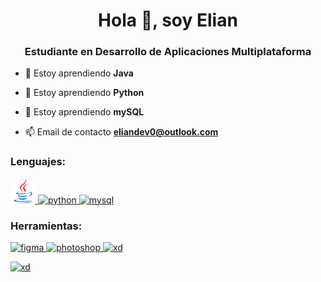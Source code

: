 <h1 align="center">Hola 👋, soy Elian</h1>
<h3 align="center">Estudiante en Desarrollo de Aplicaciones Multiplataforma</h3>

- 🌱 Estoy aprendiendo **Java**
- 🌱 Estoy aprendiendo **Python**
- 🌱 Estoy aprendiendo **mySQL**

- 📫 Email de contacto **eliandev0@outlook.com**

<h3 align="left">Lenguajes:</h3> 
<a href="https://www.java.com" target="_blank" rel="noreferrer"> <img src="https://raw.githubusercontent.com/devicons/devicon/master/icons/java/java-original.svg" alt="java" width="40" height="40"/> </a>
<a href="https://www.python.org" target="_blank" rel="noreferrer"> <img src="https://clipart-library.com/new_gallery/289-2896071_python-logo-png-165709.png" alt="python" width="40" height="40"/> </a>
<a href="https://www.mysql.com/" target="_blank" rel="noreferrer"> <img src="https://logodix.com/logo/840630.png" alt="mysql" width="40" height="40"/> </a> 
  
<h3 align="left">Herramientas:</h3>
<p align="left"> <a href="https://www.figma.com/" target="_blank" rel="noreferrer"> <img src="https://creativecode.it/wp-content/uploads/2019/07/figma-logo.png" alt="figma" width="50" height="50"/> </a>
<a href="https://www.photoshop.com/en" target="_blank" rel="noreferrer"> <img src="https://logodownload.org/wp-content/uploads/2019/10/adobe-photoshop-logo-1.png" alt="photoshop" width="40" height="40"/> </a>
<a href="https://www.adobe.com/es/products/premiere.html" target="_blank" rel="noreferrer"> <img src="https://www.trainingonsite.com/images/stories/Premiere-Pro-CC-2020-icon-600px.png" alt="xd" width="40" height="40"/> </a> </p>
<a href="https://www.adobe.com/products/xd.html" target="_blank" rel="noreferrer"> <img src="https://upload.wikimedia.org/wikipedia/commons/thumb/c/c2/Adobe_XD_CC_icon.svg/1200px-Adobe_XD_CC_icon.svg.png" alt="xd" width="40" height="40"/> </a> </p>
